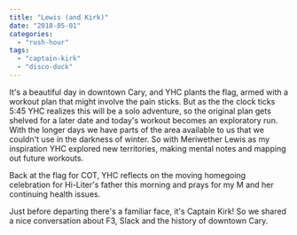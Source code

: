 ```yaml
---
title: "Lewis (and Kirk)"
date: "2018-05-01"
categories: 
  - "rush-hour"
tags: 
  - "captain-kirk"
  - "disco-duck"
---
```


It's a beautiful day in downtown Cary, and YHC plants the flag, armed with a workout plan that might involve the pain sticks. But as the the clock ticks 5:45 YHC realizes this will be a solo adventure, so the original plan gets shelved for a later date and today's workout becomes an exploratory run. With the longer days we have parts of the area available to us that we couldn't use in the darkness of winter. So with Meriwether Lewis as my inspiration YHC explored new territories, making mental notes and mapping out future workouts.

Back at the flag for COT, YHC reflects on the moving homegoing celebration for Hi-Liter's father this morning and prays for my M and her continuing health issues.

Just before departing there's a familiar face, it's Captain Kirk! So we shared a nice conversation about F3, Slack and the history of downtown Cary.
